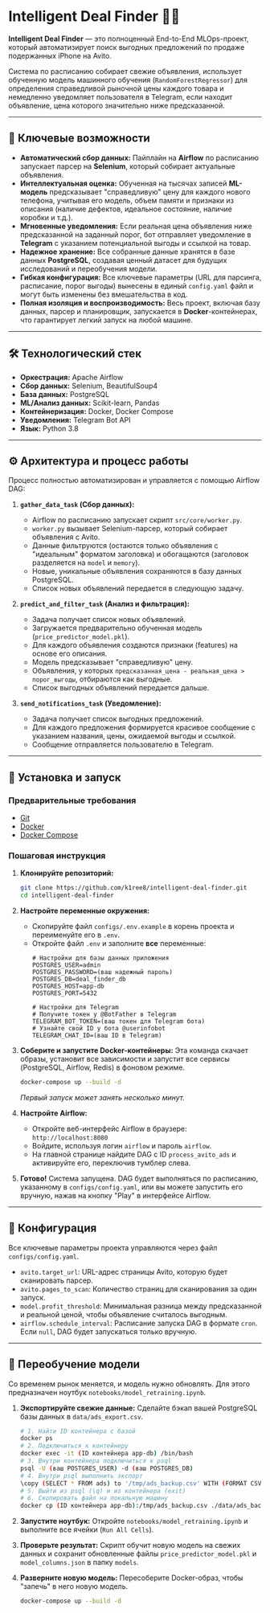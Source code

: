 # Intelligent Deal Finder 🤖💸

**Intelligent Deal Finder** — это полноценный End-to-End MLOps-проект, который автоматизирует поиск выгодных предложений по продаже подержанных iPhone на Avito.

Система по расписанию собирает свежие объявления, использует обученную модель машинного обучения (`RandomForestRegressor`) для определения справедливой рыночной цены каждого товара и немедленно уведомляет пользователя в Telegram, если находит объявление, цена которого значительно ниже предсказанной.

---

## 🚀 Ключевые возможности

*   **Автоматический сбор данных:** Пайплайн на **Airflow** по расписанию запускает парсер на **Selenium**, который собирает актуальные объявления.
*   **Интеллектуальная оценка:** Обученная на тысячах записей **ML-модель** предсказывает "справедливую" цену для каждого нового телефона, учитывая его модель, объем памяти и признаки из описания (наличие дефектов, идеальное состояние, наличие коробки и т.д.).
*   **Мгновенные уведомления:** Если реальная цена объявления ниже предсказанной на заданный порог, бот отправляет уведомление в **Telegram** с указанием потенциальной выгоды и ссылкой на товар.
*   **Надежное хранение:** Все собранные данные хранятся в базе данных **PostgreSQL**, создавая ценный датасет для будущих исследований и переобучения модели.
*   **Гибкая конфигурация:** Все ключевые параметры (URL для парсинга, расписание, порог выгоды) вынесены в единый `config.yaml` файл и могут быть изменены без вмешательства в код.
*   **Полная изоляция и воспроизводимость:** Весь проект, включая базу данных, парсер и планировщик, запускается в **Docker**-контейнерах, что гарантирует легкий запуск на любой машине.

---

## 🛠️ Технологический стек

*   **Оркестрация:** Apache Airflow
*   **Сбор данных:** Selenium, BeautifulSoup4
*   **База данных:** PostgreSQL
*   **ML/Анализ данных:** Scikit-learn, Pandas
*   **Контейнеризация:** Docker, Docker Compose
*   **Уведомления:** Telegram Bot API
*   **Язык:** Python 3.8

---

## ⚙️ Архитектура и процесс работы

Процесс полностью автоматизирован и управляется с помощью Airflow DAG:

1.  **`gather_data_task` (Сбор данных):**
    *   Airflow по расписанию запускает скрипт `src/core/worker.py`.
    *   `worker.py` вызывает Selenium-парсер, который собирает объявления с Avito.
    *   Данные фильтруются (остаются только объявления с "идеальным" форматом заголовка) и обогащаются (заголовок разделяется на `model` и `memory`).
    *   Новые, уникальные объявления сохраняются в базу данных PostgreSQL.
    *   Список новых объявлений передается в следующую задачу.

2.  **`predict_and_filter_task` (Анализ и фильтрация):**
    *   Задача получает список новых объявлений.
    *   Загружается предварительно обученная модель (`price_predictor_model.pkl`).
    *   Для каждого объявления создаются признаки (features) на основе его описания.
    *   Модель предсказывает "справедливую" цену.
    *   Объявления, у которых `предсказанная_цена - реальная_цена > порог_выгоды`, отбираются как выгодные.
    *   Список выгодных объявлений передается дальше.

3.  **`send_notifications_task` (Уведомление):**
    *   Задача получает список выгодных предложений.
    *   Для каждого предложения формируется красивое сообщение с указанием названия, цены, ожидаемой выгоды и ссылкой.
    *   Сообщение отправляется пользователю в Telegram.

---

## 🏁 Установка и запуск

### Предварительные требования

*   [Git](https://git-scm.com/downloads)
*   [Docker](https://www.docker.com/products/docker-desktop/)
*   [Docker Compose](https://docs.docker.com/compose/install/)

### Пошаговая инструкция

1.  **Клонируйте репозиторий:**
    ```bash
    git clone https://github.com/k1ree8/intelligent-deal-finder.git
    cd intelligent-deal-finder
    ```

2.  **Настройте переменные окружения:**
    *   Скопируйте файл `configs/.env.example` в корень проекта и переименуйте его в `.env`.
    *   Откройте файл `.env` и заполните **все** переменные:
        ```dotenv
        # Настройки для базы данных приложения
        POSTGRES_USER=admin
        POSTGRES_PASSWORD=(ваш надежный пароль)
        POSTGRES_DB=deal_finder_db
        POSTGRES_HOST=app-db
        POSTGRES_PORT=5432

        # Настройки для Telegram
        # Получите токен у @BotFather в Telegram
        TELEGRAM_BOT_TOKEN=(ваш токен для Telegram бота) 
        # Узнайте свой ID у бота @userinfobot
        TELEGRAM_CHAT_ID=(ваш ID в Telegram)
        ```

3.  **Соберите и запустите Docker-контейнеры:**
    Эта команда скачает образы, установит все зависимости и запустит все сервисы (PostgreSQL, Airflow, Redis) в фоновом режиме.
    ```bash
    docker-compose up --build -d
    ```
    *Первый запуск может занять несколько минут.*

4.  **Настройте Airflow:**
    *   Откройте веб-интерфейс Airflow в браузере: `http://localhost:8080`
    *   Войдите, используя логин `airflow` и пароль `airflow`.
    *   На главной странице найдите DAG с ID `process_avito_ads` и активируйте его, переключив тумблер слева.

5.  **Готово!** Система запущена. DAG будет выполняться по расписанию, указанному в `configs/config.yaml`, или вы можете запустить его вручную, нажав на кнопку "Play" в интерфейсе Airflow.

---

## 🔧 Конфигурация

Все ключевые параметры проекта управляются через файл `configs/config.yaml`.

*   `avito.target_url`: URL-адрес страницы Avito, которую будет сканировать парсер.
*   `avito.pages_to_scan`: Количество страниц для сканирования за один запуск.
*   `model.profit_threshold`: Минимальная разница между предсказанной и реальной ценой, чтобы объявление считалось выгодным.
*   `airflow.schedule_interval`: Расписание запуска DAG в формате `cron`. Если `null`, DAG будет запускаться только вручную.

---

## 🔄 Переобучение модели

Со временем рынок меняется, и модель нужно обновлять. Для этого предназначен ноутбук `notebooks/model_retraining.ipynb`.

1.  **Экспортируйте свежие данные:** Сделайте бэкап вашей PostgreSQL базы данных в `data/ads_export.csv`.
    ```bash
    # 1. Найти ID контейнера с базой
    docker ps
    # 2. Подключиться к контейнеру
    docker exec -it (ID контейнера app-db) /bin/bash
    # 3. Внутри контейнера подключиться к psql
    psql -U (ваш POSTGRES_USER) -d (ваш POSTGRES_DB)
    # 4. Внутри psql выполнить экспорт
    \copy (SELECT * FROM ads) to '/tmp/ads_backup.csv' WITH (FORMAT CSV, HEADER);
    # 5. Выйти из psql (\q) и из контейнера (exit)
    # 6. Скопировать файл на локальную машину
    docker cp (ID контейнера app-db):/tmp/ads_backup.csv ./data/ads_backup.csv
    ```

2.  **Запустите ноутбук:** Откройте `notebooks/model_retraining.ipynb` и выполните все ячейки (`Run All Cells`).

3.  **Проверьте результат:** Скрипт обучит новую модель на свежих данных и сохранит обновленные файлы `price_predictor_model.pkl` и `model_columns.json` в папку `models`.

4.  **Разверните новую модель:** Пересоберите Docker-образ, чтобы "запечь" в него новую модель.
    ```bash
    docker-compose up --build -d
    ```
